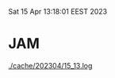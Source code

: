 Sat 15 Apr 13:18:01 EEST 2023
# JAM
<a href='./cache/202304/15_13.log'>./cache/202304/15_13.log</a>
